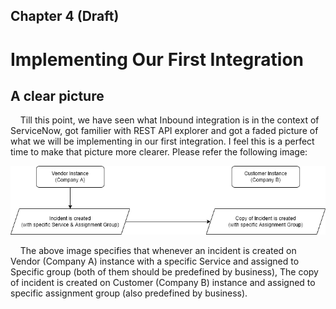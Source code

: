 ## Chapter 4 (Draft)

# Implementing Our First Integration

## A clear picture

&nbsp;&nbsp;&nbsp;&nbsp;Till this point, we have seen what Inbound integration is in the context of ServiceNow, got familier with REST API explorer and got a faded picture of what we will be implementing in our first integration. I feel this is a perfect time to make that picture more clearer. Please refer the following image:

![drawio1](./images/drawio1.png)

&nbsp;&nbsp;&nbsp;&nbsp;The above image specifies that whenever an incident is created on Vendor (Company A) instance with a specific Service and assigned to Specific group (both of them should be predefined by business), The copy of incident is created on Customer (Company B) instance and assigned to specific assignment group (also predefined by business).
